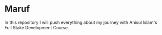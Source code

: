 # Maruf
In this repository I will push everything about my journey with Anisul Islam's Full Stake Development Course.
